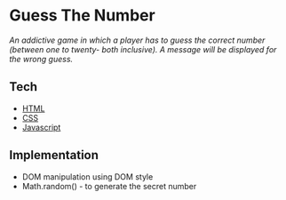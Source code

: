 # Guess The Number

_An addictive game in which a player has to guess the correct number (between one to twenty- both inclusive). A message will be displayed for the wrong guess._

## Tech

- [HTML](https://developer.mozilla.org/en-US/docs/Web/HTML)
- [CSS](https://developer.mozilla.org/en-US/docs/Web/CSS)
- [Javascript](https://developer.mozilla.org/en-US/docs/Web/JavaScript)

## Implementation

- DOM manipulation using DOM style
- Math.random() - to generate the secret number
